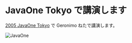 # JavaOne Tokyo で講演します

<!--
date: 2005-11-08
-->

[2005 JavaOne Tokyo](http://jp.sun.com/company/events/javaone/2005/) で Geronimo
ねたで講演します。

![JavaOne](http://jp.sun.com/company/events/javaone/2005/images/top.gif)
